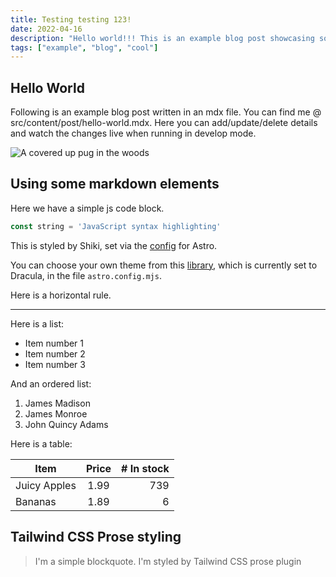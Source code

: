 ```yaml
---
title: Testing testing 123!
date: 2022-04-16
description: "Hello world!!! This is an example blog post showcasing some of the cool stuff Astro Cactus theme can do."
tags: ["example", "blog", "cool"]
---
```


## Hello World

Following is an example blog post written in an mdx file. You can find me @ src/content/post/hello-world.mdx. Here you can add/update/delete details and watch the changes live when running in develop mode.

<Image
	src="https://picsum.photos/id/1025/550/460"
	alt="A covered up pug in the woods"
	width={550}
	height={460}
/>

## Using some markdown elements

Here we have a simple js code block.

```js
const string = 'JavaScript syntax highlighting'
```

This is styled by Shiki, set via the [config](https://docs.astro.build/en/guides/markdown-content/#syntax-highlighting) for Astro.

You can choose your own theme from this [library](https://github.com/shikijs/shiki/blob/main/docs/themes.md#all-themes), which is currently set to Dracula, in the file `astro.config.mjs`.

Here is a horizontal rule.

---

Here is a list:

- Item number 1
- Item number 2
- Item number 3

And an ordered list:

1. James Madison
2. James Monroe
3. John Quincy Adams

Here is a table:

| Item         | Price | # In stock |
| ------------ | :---: | ---------: |
| Juicy Apples | 1.99  |        739 |
| Bananas      | 1.89  |          6 |

## Tailwind CSS Prose styling

> I'm a simple blockquote.
> I'm styled by Tailwind CSS prose plugin